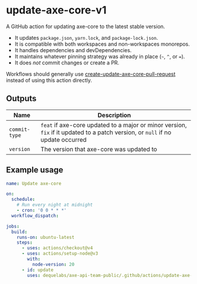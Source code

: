 # update-axe-core-v1

A GitHub action for updating axe-core to the latest stable version.

- It updates `package.json`, `yarn.lock`, and `package-lock.json`.
- It is compatible with both workspaces and non-workspaces monorepos.
- It handles dependencies and devDependencies.
- It maintains whatever pinning strategy was already in place (`~`, `^`, or `=`).
- It does _not_ commit changes or create a PR.

Workflows should generally use [create-update-axe-core-pull-request](../create-update-axe-core-pull-request-v1/README.md) instead of using this action directly.

## Outputs

| Name          | Description                                                                                                                     |
| ------------- | ------------------------------------------------------------------------------------------------------------------------------- |
| `commit-type` | `feat` if axe-core updated to a major or minor version, `fix` if it updated to a patch version, or `null` if no update occurred |
| `version`     | The version that axe-core was updated to                                                                                        |

## Example usage

```yaml
name: Update axe-core

on:
  schedule:
    # Run every night at midnight
    - cron: '0 0 * * *'
  workflow_dispatch:

jobs:
  build:
    runs-on: ubuntu-latest
    steps:
      - uses: actions/checkout@v4
      - uses: actions/setup-node@v3
        with:
          node-version: 20
      - id: update
        uses: dequelabs/axe-api-team-public/.github/actions/update-axe-core-v1@main
```
